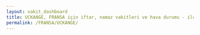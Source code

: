 ```yaml
---
layout: vakit_dashboard
title: UCKANGE, FRANSA için iftar, namaz vakitleri ve hava durumu - ilçe/eyalet seç
permalink: /FRANSA/UCKANGE/
---
```


<script type="text/javascript">
  var GLOBAL_COUNTRY = 'FRANSA';
  var GLOBAL_CITY = 'UCKANGE';
  var GLOBAL_STATE = '';
  var lat = 72;
  var lon = 21;
</script>
